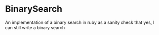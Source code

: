 BinarySearch
============
An implementation of a binary search in ruby as a sanity check that yes, I can still write a binary search
